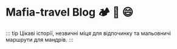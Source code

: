 # Mafia-travel Blog :camping: :100: :smile:

::: tip
Цікаві історії, незвичні міця для відпочинку та мальовничі маршрути для мандрів.
:::


<Posts page="interviews" />
